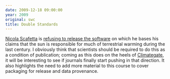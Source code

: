 ```yaml
---
date: 2009-12-18 09:00:00
year: 2009
original: swc
title: Double Standards
---
```

<p><a href="http://www.fel.duke.edu/~scafetta/">Nicola Scafetta</a> is <a href="http://www.newscientist.com/article/dn18307-sceptical-climate-researcher-wont-divulge-key-program.html">refusing to release the software</a> on which he bases his claims that the sun is responsible for much of terrestrial warming during the last century.  I obviously think that scientists should be required to do this as a condition of publication; coming as this does on the heels of <a href="{{site.baseurl}}/blog/2009/11/caesars-wife.html">Climategate</a>, it will be interesting to see if journals finally start pushing in that direction. It also highlights the need to add more material to this course to cover packaging for release and data provenance.</p>
